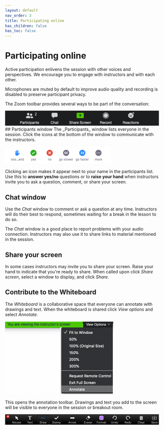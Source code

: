 ```yaml
---
layout: default
nav_order: 3
title: Participating online
has_children: false
has_toc: false
---
```

# Participating online
Active participation enlivens the session with other voices and perspectives. We encourage you to engage with instructors and with each other.

Microphones are muted by default to improve audio quality and recording is disabled to preserve participant privacy.

The Zoom toolbar provides several ways to be part of the conversation:

<img src="images/zoom_toolbar.png" alt="Zoom toolbar" width="510"/>
<br/>
## Participants window
The _Participants_ window lists everyone in the session. Click the icons at the bottom of the window to communicate with the instructors.

![Menu at bottom of participants window](images/participants_window_menu.png)

Clicking an icon makes it appear next to your name in the participants list. Use this to **answer yes/no** questions or to **raise your hand** when instructors invite you to ask a question, comment, or share your screen.
<br/>
## Chat window
Use the _Chat_ window to comment or ask a question at any time. Instructors will do their best to respond, sometimes waiting for a break in the lesson to do so.

The _Chat_ window is a good place to report problems with your audio connection. Instructors may also use it to share links to material mentioned in the session.
<br/>
## Share your screen
In some cases instructors may invite you to share your screen. Raise your hand to indicate that you're ready to share. When called upon click _Share screen_, select a window to display, and click _Share_.
<br/>
## Contribute to the Whiteboard
The _Whiteboard_ is a collaborative space that everyone can annotate with drawings and text. When the whiteboard is shared click _View options_ and select _Annotate_.

![Menu with Annotate option](images/open_annotate_toolbar.png)

This opens the annotation toolbar. Drawings and text you add to the screen will be visible to everyone in the session or breakout room.

![The annotation toolbar](images/annotate_toolbar.png)
